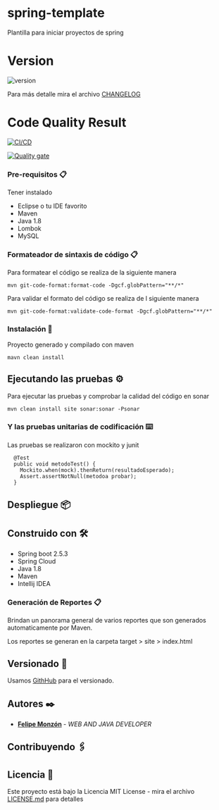 # spring-template
Plantilla para iniciar proyectos de spring

# Version
![version](https://img.shields.io/badge/version-1.0.0-blue.svg)

Para más detalle mira el archivo [CHANGELOG](CHANGELOG)

# Code Quality Result

[![CI/CD](https://github.com/felipemonzon/spring-template/actions/workflows/maven.yml/badge.svg)](https://github.com/felipemonzon/spring-template/actions/workflows/maven.yml)

[![Quality gate](https://sonarcloud.io/api/project_badges/quality_gate?project=felipemonzon_spring-template)](https://sonarcloud.io/summary/new_code?id=felipemonzon_spring-template)

### Pre-requisitos 📋
Tener instalado
* Eclipse o tu IDE favorito
* Maven
* Java 1.8
* Lombok
* MySQL

### Formateador de sintaxis de código 📋
Para formatear el código se realiza de la siguiente manera

```
mvn git-code-format:format-code -Dgcf.globPattern="**/*"   
```
Para validar el formato del código se realiza de l siguiente manera

```
mvn git-code-format:validate-code-format -Dgcf.globPattern="**/*"
```

### Instalación 🔧

Proyecto generado y compilado con maven

```
mavn clean install
```

## Ejecutando las pruebas ⚙

Para ejecutar las pruebas y comprobar la calidad del código en sonar

```
mvn clean install site sonar:sonar -Psonar
```

### Y las pruebas unitarias de codificación ⌨️

Las pruebas se realizaron con mockito y junit

```
  @Test
  public void metodoTest() {
    Mockito.when(mock).thenReturn(resultadoEsperado);
    Assert.assertNotNull(metodoa probar);
  }
```

## Despliegue 📦

## Construido con 🛠️

* Spring boot 2.5.3
* Spring Cloud
* Java 1.8
* Maven
* Intellij IDEA

### Generación de Reportes 📋
Brindan un panorama general de varios reportes que son generados automaticamente por Maven.


Los reportes se generan en la carpeta target > site > index.html

## Versionado 📌

Usamos [GithHub](https://github.com/felipemonzon/spring-template) para el versionado.

## Autores ✒️

* **[Felipe Monzón](https://felipemonzon.github.io/)** - *WEB AND JAVA DEVELOPER*

## Contribuyendo 🖇


## Licencia 📄

Este proyecto está bajo la Licencia MIT License - mira el archivo [LICENSE.md](LICENSE) para detalles